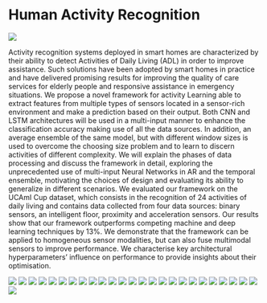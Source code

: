 # Human Activity Recognition
![](https://github.com/SqrtPapere/ActivityRecognition_DeepLearning/blob/master/readme_images/presentation/111.001.png)

Activity recognition systems deployed in smart homes are characterized by their ability to detect Activities of Daily Living (ADL) in order to improve assistance. Such solutions have been adopted by smart homes in practice and have delivered promising results for improving the quality of care services for elderly people and responsive assistance in emergency situations.
We propose a novel framework for activity Learning able to extract features from multiple types of sensors located in a sensor-rich environment and make a prediction based on their output. Both CNN and LSTM architectures will be used in a multi-input manner to enhance the classification accuracy making use of all the data sources. In addition, an average ensemble of the same model, but with different window sizes is used to overcome the choosing size problem and to learn to discern activities of different complexity. We will explain the phases of data processing and discuss the framework in detail, exploring the unprecedented use of multi-input Neural Networks in AR and the temporal ensemble, motivating the choices of design and evaluating its ability to generalize in different scenarios.
We evaluated our framework on the UCAmI Cup dataset, which consists in the recognition of 24 activities of daily living and contains data collected from four data sources: binary sensors, an intelligent floor, proximity and acceleration sensors. Our results show that our framework outperforms competing machine and deep learning techniques by 13%. We demonstrate that the framework can be applied to homogeneous sensor modalities, but can also fuse multimodal sensors to improve performance. We characterise key architectural hyperparameters’ influence on performance to provide insights about their optimisation.

![](https://github.com/SqrtPapere/ActivityRecognition_DeepLearning/blob/master/readme_images/presentation/1.tiff)
![](https://github.com/SqrtPapere/ActivityRecognition_DeepLearning/blob/master/readme_images/presentation/3.tiff)
![](https://github.com/SqrtPapere/ActivityRecognition_DeepLearning/blob/master/readme_images/presentation/4.tiff)
![](https://github.com/SqrtPapere/ActivityRecognition_DeepLearning/blob/master/readme_images/presentation/5.tiff)
![](https://github.com/SqrtPapere/ActivityRecognition_DeepLearning/blob/master/readme_images/presentation/6.tiff)
![](https://github.com/SqrtPapere/ActivityRecognition_DeepLearning/blob/master/readme_images/presentation/8.tiff)
![](https://github.com/SqrtPapere/ActivityRecognition_DeepLearning/blob/master/readme_images/presentation/9.tiff)
![](https://github.com/SqrtPapere/ActivityRecognition_DeepLearning/blob/master/readme_images/presentation/10.tiff)
![](https://github.com/SqrtPapere/ActivityRecognition_DeepLearning/blob/master/readme_images/presentation/11.tiff)
![](https://github.com/SqrtPapere/ActivityRecognition_DeepLearning/blob/master/readme_images/presentation/13.tiff)
![](https://github.com/SqrtPapere/ActivityRecognition_DeepLearning/blob/master/readme_images/presentation/14.tiff)
![](https://github.com/SqrtPapere/ActivityRecognition_DeepLearning/blob/master/readme_images/presentation/15.tiff)
![](https://github.com/SqrtPapere/ActivityRecognition_DeepLearning/blob/master/readme_images/presentation/16.tiff)
![](https://github.com/SqrtPapere/ActivityRecognition_DeepLearning/blob/master/readme_images/presentation/17.tiff)
![](https://github.com/SqrtPapere/ActivityRecognition_DeepLearning/blob/master/readme_images/presentation/18.tiff)
![](https://github.com/SqrtPapere/ActivityRecognition_DeepLearning/blob/master/readme_images/presentation/19.tiff)
![](https://github.com/SqrtPapere/ActivityRecognition_DeepLearning/blob/master/readme_images/presentation/20.tiff)
![](https://github.com/SqrtPapere/ActivityRecognition_DeepLearning/blob/master/readme_images/presentation/21.tiff)
![](https://github.com/SqrtPapere/ActivityRecognition_DeepLearning/blob/master/readme_images/presentation/22.tiff)
![](https://github.com/SqrtPapere/ActivityRecognition_DeepLearning/blob/master/readme_images/presentation/23.tiff)
![](https://github.com/SqrtPapere/ActivityRecognition_DeepLearning/blob/master/readme_images/presentation/24.tiff)
![](https://github.com/SqrtPapere/ActivityRecognition_DeepLearning/blob/master/readme_images/presentation/25.tiff)
![](https://github.com/SqrtPapere/ActivityRecognition_DeepLearning/blob/master/readme_images/presentation/27.tiff)
![](https://github.com/SqrtPapere/ActivityRecognition_DeepLearning/blob/master/readme_images/presentation/29.tiff)
![](https://github.com/SqrtPapere/ActivityRecognition_DeepLearning/blob/master/readme_images/presentation/30.tiff)
![](https://github.com/SqrtPapere/ActivityRecognition_DeepLearning/blob/master/readme_images/presentation/31.tiff)


